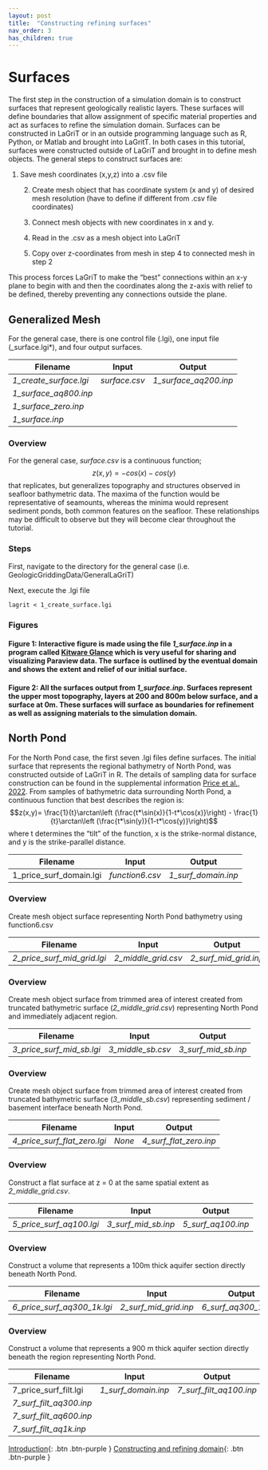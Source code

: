 ```yaml
---
layout: post
title:  "Constructing refining surfaces"
nav_order: 3
has_children: true
---
```

# Surfaces

The first step in the construction of a simulation domain is to construct surfaces that represent geologically realistic layers. These surfaces will define boundaries that allow assignment of specific material properties and act as surfaces to refine the simulation domain. Surfaces can be constructed in LaGriT or in an outside programming language such as R, Python, or Matlab and brought into LaGritT. In both cases in this tutorial, surfaces were constructed outside of LaGriT and brought in to define mesh objects. The general steps to construct surfaces are:

1. Save mesh coordinates (x,y,z) into a .csv file


    2. Create mesh object that has coordinate system (x and y) of desired mesh resolution (have to define if different from .csv file coordinates)


    3. Connect mesh objects with new coordinates in x and y.

	4. Read in the .csv as a mesh object into LaGriT


    5. Copy over z-coordinates from mesh in step 4 to connected mesh in step 2

This process forces LaGriT to make the “best” connections within an x-y plane to begin with and then the coordinates along the z-axis with relief to be defined, thereby preventing any connections outside the plane.


## Generalized Mesh

For the general case, there is one control file (.lgi), one input file (_surface.lgi*), and four output surfaces.

| **Filename** | **Input** | **Output** |
| --- | --- | --- |
| *1_create_surface.lgi* | *surface.csv* | *1_surface_aq200.inp* |
| *1_surface_aq800.inp* |
| *1_surface_zero.inp*|
| *1_surface.inp* |

### Overview
For the general case, *surface.csv* is a continuous function;
$$ z(x,y) = -cos(x) - cos(y) $$
that replicates, but generalizes topography and structures observed in seafloor bathymetric data. The maxima of the function would be representative of seamounts, whereas the minima would represent sediment ponds, both common features on the seafloor. These relationships may be difficult to observe but they will become clear throughout the tutorial.

### Steps

First, navigate to the directory for the general case (i.e. GeologicGriddingData/GeneralLaGriT)

Next, execute the .lgi file
```
lagrit < 1_create_surface.lgi
```


### Figures
<script>
    var app = "https://kitware.github.io/paraview-glance/app";
    var datadir = "https://raw.githubusercontent.com/adamnicholasprice/GeologicGriddingTutorial/main/GeneralScene/";
    var file = "1_surface.vtkjs";

    document.write("<iframe src='" + app + "?name=" + file + "&url=" +datadir + file + "' id='iframe' width='800' height='500'></iframe>");
</script>

#### Figure 1: Interactive figure is made using the file *1_surface.inp* in a program called [Kitware Glance](https://kitware.github.io/glance/app/) which is very useful for sharing and visualizing Paraview data. The surface is outlined by the eventual domain and shows the extent and relief of our initial surface.

<script>
    var app = "https://kitware.github.io/paraview-glance/app";
    var datadir = "https://raw.githubusercontent.com/adamnicholasprice/GeologicGriddingTutorial/main/GeneralScene/";
    var file = "1_surface_zero.vtkjs";

    document.write("<iframe src='" + app + "?name=" + file + "&url=" +datadir + file + "' id='iframe' width='800' height='500'></iframe>");
</script>

#### Figure 2: All the surfaces output from _1_surface.inp_. Surfaces represent the upper most topography, layers at 200 and 800m below surface, and a surface at 0m. These surfaces will surface as boundaries for refinement as well as assigning materials to the simulation domain.


## North Pond

For the North Pond case, the first seven .lgi files define surfaces. The initial surface that represents the regional bathymetry of North Pond, was constructed outside of LaGriT in R. The details of sampling data for surface construction can be found in the supplemental information [Price et al., 2022](https://agupubs.onlinelibrary.wiley.com/action/downloadSupplement?doi=10.1029%2F2021JB023158&file=2021JB023158-sup-0001-Supporting+Information+SI-S01.docx). From samples of bathymetric data surrounding North Pond, a continuous function that best describes the region is:
    $$z(x,y)=  \frac{1}{t}\arctan\left (\frac{t*\sin(x)}{1-t*\cos(x)}\right) - \frac{1}{t}\arctan\left (\frac{t*\sin(y)}{1-t*\cos(y)}\right)$$
where t determines the “tilt” of the function, x is the strike-normal distance, and y is the strike-parallel distance.



| **Filename** | **Input** | **Output** |
| --- | --- | --- |
| 1_price_surf_domain.lgi | _function6.csv_ | _1_surf_domain.inp_ |

### Overview
Create mesh object surface representing North Pond bathymetry using function6.csv

| **Filename** | **Input** | **Output** |
| --- | --- | --- |
| _2_price_surf_mid_grid.lgi_ | _2_middle_grid.csv_ | _2_surf_mid_grid.inp_ |

### Overview
Create mesh object surface from trimmed area of interest created from truncated bathymetric surface (_2_middle_grid.csv_) representing North Pond and immediately adjacent region.

| **Filename** | **Input** | **Output** |
| --- | --- | --- |
| _3_price_surf_mid_sb.lgi_ | _3_middle_sb.csv_ | _3_surf_mid_sb.inp_ |

### Overview
Create mesh object surface from trimmed area of interest created from truncated bathymetric surface (_3_middle_sb.csv_) representing sediment / basement interface beneath North Pond.

| **Filename** | **Input** | **Output** |
| --- | --- | --- |
| _4_price_surf_flat_zero.lgi_ | _None_ | _4_surf_flat_zero.inp_ |

### Overview
Construct a flat surface at z = 0 at the same spatial extent as _2_middle_grid.csv_.

| **Filename** | **Input** | **Output** |
| --- | --- | --- |
| _5_price_surf_aq100.lgi_ | _3_surf_mid_sb.inp_ | _5_surf_aq100.inp_ |

### Overview
Construct a volume that represents a 100m thick aquifer section directly beneath North Pond.


| **Filename** | **Input** | **Output** |
| --- | --- | --- |
| _6_price_surf_aq300_1k.lgi_ | _2_surf_mid_grid.inp_ | _6_surf_aq300_1k.inp_ |

### Overview
Construct a volume that represents a 900 m thick aquifer section directly beneath the region representing North Pond.


| **Filename** | **Input** | **Output** |
| --- | --- | --- |
| 7_price_surf_filt.lgi | _1_surf_domain.inp_ | _7_surf_filt_aq100.inp_ |
| _7_surf_filt_aq300.inp_ |
| _7_surf_filt_aq600.inp_ |
| _7_surf_filt_aq1k.inp_ |





[Introduction](http://adamnicholasprice.github.io/GeologicGriddingTutorial/01_intro.html){: .btn .btn-purple } [Constructing and refining domain](http://adamnicholasprice.github.io/GeologicGriddingTutorial/03_domain.html){: .btn .btn-purple }
